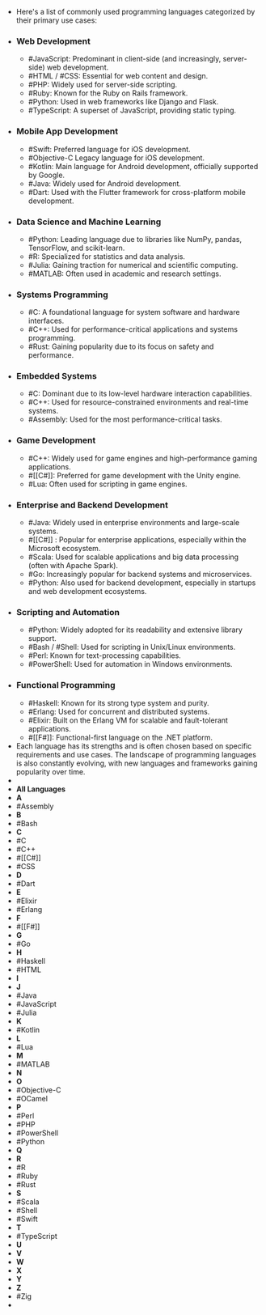 - Here's a list of commonly used programming languages categorized by their primary use cases:
- ### Web Development
	- #JavaScript: Predominant in client-side (and increasingly, server-side) web development.
	- #HTML / #CSS: Essential for web content and design.
	- #PHP: Widely used for server-side scripting.
	- #Ruby: Known for the Ruby on Rails framework.
	- #Python: Used in web frameworks like Django and Flask.
	- #TypeScript: A superset of JavaScript, providing static typing.
- ### Mobile App Development
	- #Swift: Preferred language for iOS development.
	- #Objective-C Legacy language for iOS development.
	- #Kotlin: Main language for Android development, officially supported by Google.
	- #Java: Widely used for Android development.
	- #Dart: Used with the Flutter framework for cross-platform mobile development.
- ### Data Science and Machine Learning
	- #Python: Leading language due to libraries like NumPy, pandas, TensorFlow, and scikit-learn.
	- #R: Specialized for statistics and data analysis.
	- #Julia: Gaining traction for numerical and scientific computing.
	- #MATLAB: Often used in academic and research settings.
- ### Systems Programming
	- #C: A foundational language for system software and hardware interfaces.
	- #C++: Used for performance-critical applications and systems programming.
	- #Rust: Gaining popularity due to its focus on safety and performance.
- ### Embedded Systems
	- #C: Dominant due to its low-level hardware interaction capabilities.
	- #C++: Used for resource-constrained environments and real-time systems.
	- #Assembly: Used for the most performance-critical tasks.
- ### Game Development
	- #C++: Widely used for game engines and high-performance gaming applications.
	- #[[C#]]: Preferred for game development with the Unity engine.
	- #Lua: Often used for scripting in game engines.
- ### Enterprise and Backend Development
	- #Java: Widely used in enterprise environments and large-scale systems.
	- #[[C#]] : Popular for enterprise applications, especially within the Microsoft ecosystem.
	- #Scala: Used for scalable applications and big data processing (often with Apache Spark).
	- #Go: Increasingly popular for backend systems and microservices.
	- #Python: Also used for backend development, especially in startups and web development ecosystems.
- ### Scripting and Automation
	- #Python: Widely adopted for its readability and extensive library support.
	- #Bash / #Shell: Used for scripting in Unix/Linux environments.
	- #Perl: Known for text-processing capabilities.
	- #PowerShell: Used for automation in Windows environments.
- ### Functional Programming
	- #Haskell: Known for its strong type system and purity.
	- #Erlang: Used for concurrent and distributed systems.
	- #Elixir: Built on the Erlang VM for scalable and fault-tolerant applications.
	- #[[F#]]: Functional-first language on the .NET platform.
- Each language has its strengths and is often chosen based on specific requirements and use cases. The landscape of programming languages is also constantly evolving, with new languages and frameworks gaining popularity over time.
-
- **All Languages**
- **A**
- #Assembly
- **B**
- #Bash
- **C**
- #C
- #C++
- #[[C#]]
- #CSS
- **D**
- #Dart
- **E**
- #Elixir
- #Erlang
- **F**
- #[[F#]]
- **G**
- #Go
- **H**
- #Haskell
- #HTML
- **I**
- **J**
- #Java
- #JavaScript
- #Julia
- **K**
- #Kotlin
- **L**
- #Lua
- **M**
- #MATLAB
- **N**
- **O**
- #Objective-C
- #OCamel
- **P**
- #Perl
- #PHP
- #PowerShell
- #Python
- **Q**
- **R**
- #R
- #Ruby
- #Rust
- **S**
- #Scala
- #Shell
- #Swift
- **T**
- #TypeScript
- **U**
- **V**
- **W**
- **X**
- **Y**
- **Z**
- #Zig
-